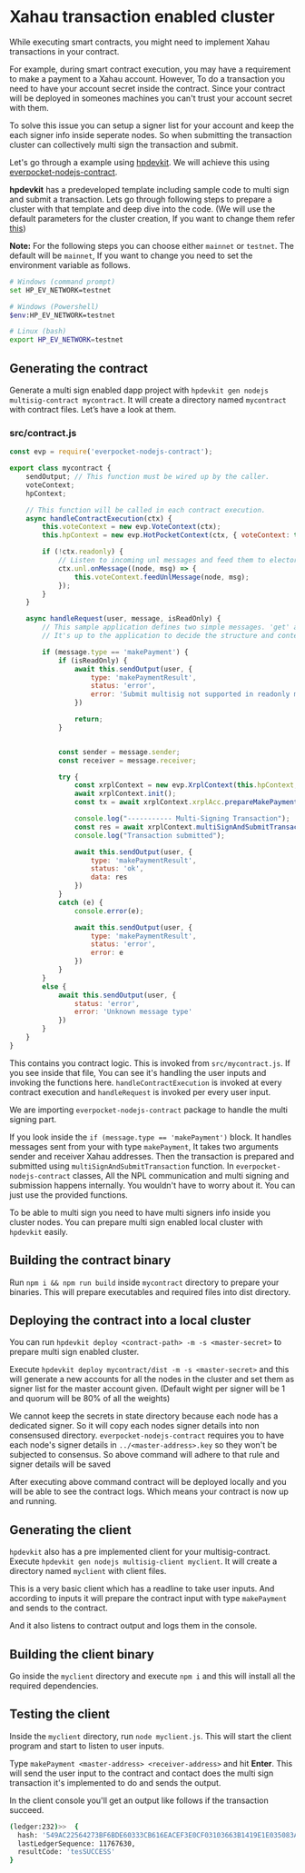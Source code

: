 # Xahau transaction enabled cluster

While executing smart contracts, you might need to implement Xahau transactions in your contract.

For example, during smart contract execution, you may have a requirement to make a payment to a Xahau account. However, To do a transaction you need to have your account secret inside the contract. Since your contract will be deployed in someones machines you can't trust your account secret with them.

To solve this issue you can setup a signer list for your account and keep the each signer info inside seperate nodes. So when submitting the transaction cluster can collectively multi sign the transaction and submit.

Let's go through a example using [hpdevkit](../hpdevkit/overview.md). We will achieve this using [everpocket-nodejs-contract](https://www.npmjs.com/package/everpocket-nodejs-contract).

**hpdevkit** has a predeveloped template including sample code to multi sign and submit a transaction. Lets go through following steps to prepare a cluster with that template and deep dive into the code. (We will use the default parameters for the cluster creation, If you want to change them refer [this](../hpdevkit/overview.md#advanced-usage))

**Note:** For the following steps you can choose either `mainnet` or `testnet`. The default will be `mainnet`, If you want to change you need to set the environment variable as follows.
```bash
# Windows (command prompt)
set HP_EV_NETWORK=testnet

# Windows (Powershell)
$env:HP_EV_NETWORK=testnet

# Linux (bash)
export HP_EV_NETWORK=testnet
``` 

## Generating the contract
Generate a multi sign enabled dapp project with `hpdevkit gen nodejs multisig-contract mycontract`. It will create a directory named `mycontract` with contract files. Let’s have a look at them.

### src/contract.js

```javascript
const evp = require('everpocket-nodejs-contract');

export class mycontract {
    sendOutput; // This function must be wired up by the caller.
    voteContext;
    hpContext;

    // This function will be called in each contract execution.
    async handleContractExecution(ctx) {
        this.voteContext = new evp.VoteContext(ctx);
        this.hpContext = new evp.HotPocketContext(ctx, { voteContext: this.voteContext });

        if (!ctx.readonly) {
            // Listen to incoming unl messages and feed them to elector.
            ctx.unl.onMessage((node, msg) => {
                this.voteContext.feedUnlMessage(node, msg);
            });
        }
    }

    async handleRequest(user, message, isReadOnly) {
        // This sample application defines two simple messages. 'get' and 'set'.
        // It's up to the application to decide the structure and contents of messages.

        if (message.type == 'makePayment') {
            if (isReadOnly) {
                await this.sendOutput(user, {
                    type: 'makePaymentResult',
                    status: 'error',
                    error: 'Submit multisig not supported in readonly mode'
                })

                return;
            }


            const sender = message.sender;
            const receiver = message.receiver;

            try {
                const xrplContext = new evp.XrplContext(this.hpContext, sender);
                await xrplContext.init();
                const tx = await xrplContext.xrplAcc.prepareMakePayment(receiver, "1", "XRP")

                console.log("----------- Multi-Signing Transaction");
                const res = await xrplContext.multiSignAndSubmitTransaction(tx);
                console.log("Transaction submitted");

                await this.sendOutput(user, {
                    type: 'makePaymentResult',
                    status: 'ok',
                    data: res
                })
            }
            catch (e) {
                console.error(e);

                await this.sendOutput(user, {
                    type: 'makePaymentResult',
                    status: 'error',
                    error: e
                })
            }
        }
        else {
            await this.sendOutput(user, {
                status: 'error',
                error: 'Unknown message type'
            })
        }
    }
}
```

This contains you contract logic. This is invoked from `src/mycontract.js`. If you see inside that file, You can see it's handling the user inputs and invoking the functions here. `handleContractExecution` is invoked at every contract execution and `handleRequest` is invoked per every user input.

We are importing `everpocket-nodejs-contract` package to handle the multi signing part.

If you look inside the `if (message.type == 'makePayment')` block. It handles messages sent from your with type `makePayment`, It takes two arguments sender and receiver Xahau addresses.
Then the transaction is prepared and submitted using `multiSignAndSubmitTransaction` function. In `everpocket-nodejs-contract` classes, All the NPL communication and multi signing and submission happens internally. You wouldn't have to worry about it. You can just use the provided functions.

To be able to multi sign you need to have multi signers info inside you cluster nodes. You can prepare multi sign enabled local cluster with `hpdevkit` easily.

## Building the contract binary

Run `npm i && npm run build` inside `mycontract` directory to prepare your binaries. This will prepare executables and required files into dist directory.

## Deploying the contract into a local cluster

You can run `hpdevkit deploy <contract-path> -m -s <master-secret>` to prepare multi sign enabled cluster.

Execute `hpdevkit deploy mycontract/dist -m -s <master-secret>` and this will generate a new accounts for all the nodes in the cluster and set them as signer list for the master account given. (Default wight per signer will be 1 and quorum will be 80% of all the weights)

We cannot keep the secrets in state directory because each node has a dedicated signer. So it will copy each nodes signer details into non consensused directory. `everpocket-nodejs-contract` requires you to have each node's signer details in `../<master-address>.key` so they won't be subjected to consensus. So above command will adhere to that rule and signer details will be saved

After executing above command contract will be deployed locally and you will be able to see the contract logs. Which means your contract is now up and running.

## Generating the client

`hpdevkit` also has a pre implemented client for your multisig-contract. Execute `hpdevkit gen nodejs multisig-client myclient`. It will create a directory named `myclient` with client files.

This is a very basic client which has a readline to take user inputs. And according to inputs it will prepare the contract input with type `makePayment` and sends to the contract.

And it also listens to contract output and logs them in the console.

## Building the client binary

Go inside the `myclient` directory and execute `npm i` and this will install all the required dependencies.

## Testing the client

Inside the `myclient` directory, run `node myclient.js`. This will start the client program and start to listen to user inputs.

Type `makePayment <master-address> <receiver-address>` and hit **Enter**. This will send the user input to the contract and contact does the multi sign transaction it's implemented to do and sends the output.

In the client console you'll get an output like follows if the transaction succeed.

```bash
(ledger:232)>>  {
  hash: '549AC22564273BF6BDE60333CB616EACEF3E0CF03103663B1419E1E035083A57',
  lastLedgerSequence: 11767630,
  resultCode: 'tesSUCCESS'
}
```

